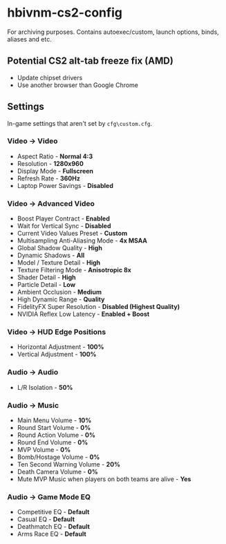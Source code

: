 # hbivnm-cs2-config
For archiving purposes. Contains autoexec/custom, launch options, binds, aliases and etc.

## Potential CS2 alt-tab freeze fix (AMD)
* Update chipset drivers
* Use another browser than Google Chrome

## Settings
In-game settings that aren't set by `cfg\custom.cfg`.

### Video -> Video
* Aspect Ratio - **Normal 4:3**
* Resolution - **1280x960**
* Display Mode - **Fullscreen**
* Refresh Rate - **360Hz**
* Laptop Power Savings - **Disabled**

### Video -> Advanced Video
* Boost Player Contract - **Enabled**
* Wait for Vertical Sync - **Disabled**
* Current Video Values Preset - **Custom**
* Multisampling Anti-Aliasing Mode - **4x MSAA**
* Global Shadow Quality - **High**
* Dynamic Shadows - **All**
* Model / Texture Detail - **High**
* Texture Filtering Mode - **Anisotropic 8x**
* Shader Detail - **High**
* Particle Detail - **Low**
* Ambient Occlusion - **Medium**
* High Dynamic Range - **Quality**
* FidelityFX Super Resolution - **Disabled (Highest Quality)**
* NVIDIA Reflex Low Latency - **Enabled + Boost**

### Video -> HUD Edge Positions
* Horizontal Adjustment - **100%**
* Vertical Adjustment - **100%**

### Audio -> Audio
* L/R Isolation - **50%**

### Audio -> Music
* Main Menu Volume - **10%**
* Round Start Volume - **0%**
* Round Action Volume - **0%**
* Round End Volume - **0%**
* MVP Volume - **0%**
* Bomb/Hostage Volume - **0%**
* Ten Second Warning Volume - **20%**
* Death Camera Volume - **0%**
* Mute MVP Music when players on both teams are alive - **Yes**

### Audio -> Game Mode EQ
* Competitive EQ - **Default**
* Casual EQ - **Default**
* Deathmatch EQ - **Default**
* Arms Race EQ - **Default**
